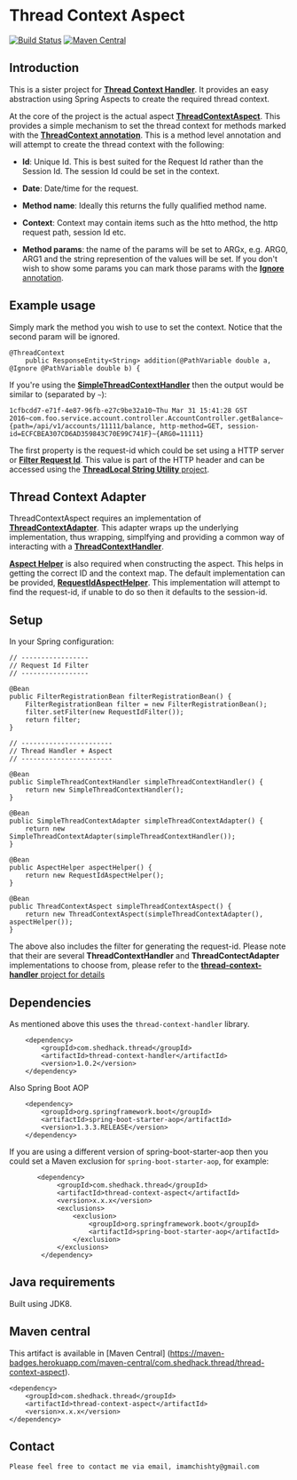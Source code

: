 # Thread Context Aspect

[![Build Status](https://travis-ci.org/imamchishty/thread-context-aspect.svg?branch=master "JMC threads list")](https://travis-ci.org/imamchishty/thread-context-aspect) [![Maven Central](https://maven-badges.herokuapp.com/maven-central/com.shedhack.thread/thread-context-aspect/badge.svg?style=plastic)](https://maven-badges.herokuapp.com/maven-central/com.shedhack.thread/thread-context-aspect)

## Introduction
This is a sister project for [__Thread Context Handler__](https://github.com/imamchishty/thread-context-handler). It provides an easy abstraction using Spring Aspects to create the required thread context.

At the core of the project is the actual aspect [__ThreadContextAspect__](https://github.com/imamchishty/thread-context-aspect/blob/master/src/main/java/com/shedhack/thread/context/aspect/ThreadContextAspect.java). This provides a simple mechanism to set the thread context for methods marked with the [__ThreadContext annotation__](https://github.com/imamchishty/thread-context-aspect/blob/master/src/main/java/com/shedhack/thread/context/aspect/ThreadContextAspect.java). This is a method level annotation and will attempt to create the thread context with the following:

- __Id__:  Unique Id. This is best suited for the Request Id rather than the Session Id. The session Id could be set in the context.

- __Date__: Date/time for the request.

- __Method name__: Ideally this returns the fully qualified method name.

- __Context__: Context may contain items such as the htto method, the http request path, session Id etc.

- __Method params__: the name of the params will be set to ARGx, e.g. ARG0, ARG1 and the string represention of the values will be set. If you don't wish to show some params you can mark those params with the [__Ignore__ annotation](https://github.com/imamchishty/thread-context-aspect/blob/master/src/main/java/com/shedhack/thread/context/annotation/Ignore.java). 
 
## Example usage

Simply mark the method you wish to use to set the context. Notice that the second param will be ignored.

	@ThreadContext
    	public ResponseEntity<String> addition(@PathVariable double a, @Ignore @PathVariable double b) {

If you're using the [**SimpleThreadContextHandler**](https://github.com/imamchishty/thread-context-handler/blob/master/src/main/java/com/shedhack/thread/context/handler/SimpleThreadContextHandler.java) then the output would be similar to (separated by `~`):

`1cfbcdd7-e71f-4e87-96fb-e27c9be32a10~Thu Mar 31 15:41:28 GST 2016~com.foo.service.account.controller.AccountController.getBalance~{path=/api/v1/accounts/11111/balance, http-method=GET, session-id=ECFCBEA307CD6AD359843C70E99C741F}~{ARG0=11111}`

The first property is the request-id which could be set using a HTTP server or [__Filter Request Id__](https://github.com/imamchishty/filter-request-id). This value is part of the HTTP header and can be accessed using the [__ThreadLocal String Utility__ project](https://github.com/imamchishty/threadlocal-string-utility).

## Thread Context Adapter

ThreadContextAspect requires an implementation of [__ThreadContextAdapter__](https://github.com/imamchishty/thread-context-handler). This adapter wraps up the underlying implementation, thus wrapping, simplfying and providing a common way of interacting with a [__ThreadContextHandler__](https://github.com/imamchishty/thread-context-handler).

[__Aspect Helper__](https://github.com/imamchishty/thread-context-aspect/blob/master/src/main/java/com/shedhack/thread/context/helper/AspectHelper.java) is also required when constructing the aspect. This helps in getting the correct ID and the context map.
The default implementation can be provided, [__RequestIdAspectHelper__](https://github.com/imamchishty/thread-context-aspect/blob/master/src/main/java/com/shedhack/thread/context/helper/RequestIdAspectHelper.java). This implementation will attempt to find the request-id, if unable to do so then it defaults to the session-id.

## Setup

In your Spring configuration:

    // -----------------
    // Request Id Filter
    // -----------------

    @Bean
    public FilterRegistrationBean filterRegistrationBean() {
        FilterRegistrationBean filter = new FilterRegistrationBean();
        filter.setFilter(new RequestIdFilter());
        return filter;
    }

    // -----------------------
    // Thread Handler + Aspect
    // -----------------------

    @Bean
    public SimpleThreadContextHandler simpleThreadContextHandler() {
        return new SimpleThreadContextHandler();
    }

    @Bean
    public SimpleThreadContextAdapter simpleThreadContextAdapter() {
        return new SimpleThreadContextAdapter(simpleThreadContextHandler());
    }

    @Bean
    public AspectHelper aspectHelper() {
        return new RequestIdAspectHelper();
    }

    @Bean
    public ThreadContextAspect simpleThreadContextAspect() {
        return new ThreadContextAspect(simpleThreadContextAdapter(), aspectHelper());
    }

The above also includes the filter for generating the request-id. Please note that their are several __ThreadContextHandler__ and __ThreadContectAdapter__ implementations to choose from, please refer to the [__thread-context-handler__ project for details](https://github.com/imamchishty/thread-context-handler)

## Dependencies

As mentioned above this uses the `thread-context-handler` library.

        <dependency>
            <groupId>com.shedhack.thread</groupId>
            <artifactId>thread-context-handler</artifactId>
            <version>1.0.2</version>
        </dependency>

Also Spring Boot AOP

        <dependency>
            <groupId>org.springframework.boot</groupId>
            <artifactId>spring-boot-starter-aop</artifactId>
            <version>1.3.3.RELEASE</version>
        </dependency>

If you are using a different version of spring-boot-starter-aop then you could set a Maven exclusion for `spring-boot-starter-aop`, for example:

           <dependency>
                <groupId>com.shedhack.thread</groupId>
                <artifactId>thread-context-aspect</artifactId>
                <version>x.x.x</version>
                <exclusions>
                    <exclusion>
                        <groupId>org.springframework.boot</groupId>
                        <artifactId>spring-boot-starter-aop</artifactId>
                    </exclusion>
                </exclusions>
            </dependency>

## Java requirements

Built using JDK8.

## Maven central

This artifact is available in [Maven Central] (https://maven-badges.herokuapp.com/maven-central/com.shedhack.thread/thread-context-aspect).
 
    <dependency>
        <groupId>com.shedhack.thread</groupId>
        <artifactId>thread-context-aspect</artifactId>
        <version>x.x.x</version>
    </dependency>    


Contact
-------

	Please feel free to contact me via email, imamchishty@gmail.com
